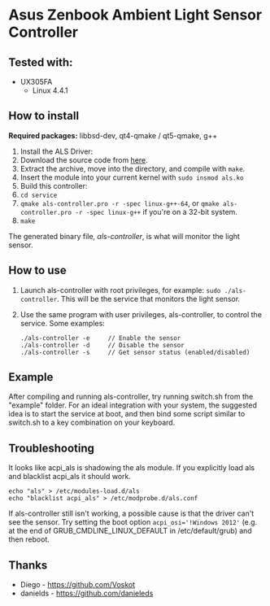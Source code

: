 Asus Zenbook Ambient Light Sensor Controller
============================================

Tested with:
------------
 * UX305FA
   * Linux 4.4.1

How to install
--------------

**Required packages:** libbsd-dev, qt4-qmake / qt5-qmake, g++

 1. Install the ALS Driver:
   1. Download the source code from [here](https://github.com/danieleds/als).
   2. Extract the archive, move into the directory, and compile with `make`.
   3. Insert the module into your current kernel with `sudo insmod als.ko`
 2. Build this controller:
   1. `cd service`
   2. `qmake als-controller.pro -r -spec linux-g++-64`, or `qmake als-controller.pro -r -spec linux-g++` if you're on a 32-bit system.
   3. `make`
   
The generated binary file, *als-controller*, is what will monitor the light sensor.

How to use
----------
 1. Launch als-controller with root privileges, for example: `sudo ./als-controller`. This will be the service that monitors the light sensor.
 2. Use the same program with user privileges, als-controller, to control the service. Some examples:
    
        ./als-controller -e     // Enable the sensor
        ./als-controller -d     // Disable the sensor
        ./als-controller -s     // Get sensor status (enabled/disabled)

Example
-------
After compiling and running als-controller, try running switch.sh from the "example" folder.
For an ideal integration with your system, the suggested idea is to start the service at boot,
and then bind some script similar to switch.sh to a key combination on your keyboard.

Troubleshooting
---------------
It looks like acpi_als is shadowing the als module. If you explicitly load als and blacklist acpi_als it should work.

```
echo "als" > /etc/modules-load.d/als
echo "blacklist acpi_als" > /etc/modprobe.d/als.conf
```

If als-controller still isn't working, a possible cause is that the driver can't see the sensor. Try setting the boot option `acpi_osi='!Windows 2012'` (e.g. at the end of GRUB_CMDLINE_LINUX_DEFAULT in /etc/default/grub) and then reboot.

Thanks
------
 * Diego - https://github.com/Voskot
 * danields - https://github.com/danieleds
